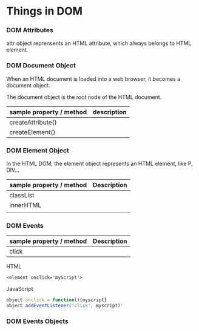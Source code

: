 # Things in DOM

### DOM Attributes

attr object reprensents an HTML attribute, which always belongs to HTML element.



### DOM Document Object

When an HTML document is loaded into a web browser, it becomes a document object.

The document object is the root node of the HTML document.

| sample property / method | description |
| :--- | :--- |
| createAttribute\(\) |  |
| createElement\(\) |  |



### DOM Element Object

In the HTML DOM, the element object represents an HTML element, like P, DIV...

| sample property / method | Description |
| :--- | :--- |
| classList |  |
| innerHTML |  |
|  |  |

### DOM Events

| sample property / method | Description |
| :--- | :--- |
| click |  |

HTML

```http
<element onclick='myScript'>
```

JavaScript

```javascript
object.onclick = function(){myscript}
object.addEventListener('click', myscript)'
```

### DOM Events Objects





